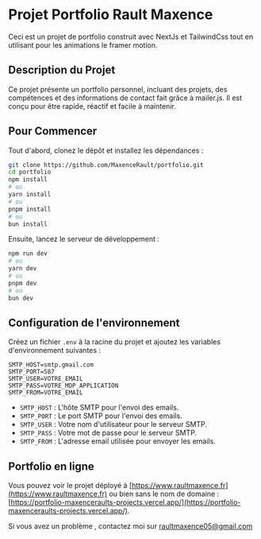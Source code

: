# Projet Portfolio Rault Maxence

Ceci est un projet de portfolio construit avec NextJs et TailwindCss tout en utilisant pour les animations le framer motion.

## Description du Projet

Ce projet présente un portfolio personnel, incluant des projets, des compétences et des informations de contact fait grâce à mailer.js. Il est conçu pour être rapide, réactif et facile à maintenir.

## Pour Commencer

Tout d'abord, clonez le dépôt et installez les dépendances :

```bash
git clone https://github.com/MaxenceRault/portfolio.git
cd portfolio
npm install
# ou
yarn install
# ou
pnpm install
# ou
bun install
```

Ensuite, lancez le serveur de développement :

```bash
npm run dev
# ou
yarn dev
# ou
pnpm dev
# ou
bun dev
```

## Configuration de l'environnement

Créez un fichier `.env` à la racine du projet et ajoutez les variables d'environnement suivantes :

```env
SMTP_HOST=smtp.gmail.com
SMTP_PORT=587
SMTP_USER=VOTRE_EMAIL
SMTP_PASS=VOTRE_MDP_APPLICATION
SMTP_FROM=VOTRE_EMAIL
```

- `SMTP_HOST` : L'hôte SMTP pour l'envoi des emails.
- `SMTP_PORT` : Le port SMTP pour l'envoi des emails.
- `SMTP_USER` : Votre nom d'utilisateur pour le serveur SMTP.
- `SMTP_PASS` : Votre mot de passe pour le serveur SMTP.
- `SMTP_FROM` : L'adresse email utilisée pour envoyer les emails.

## Portfolio en ligne

Vous pouvez voir le projet déployé à [https://www.raultmaxence.fr](https://www.raultmaxence.fr) ou bien sans le nom de domaine : [https://portfolio-maxenceraults-projects.vercel.app/](https://portfolio-maxenceraults-projects.vercel.app/).

Si vous avez un problème , contactez moi sur raultmaxence05@gmail.com